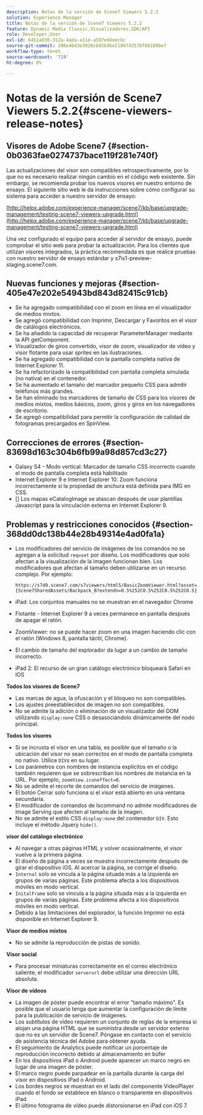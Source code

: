 ```yaml
---
description: Notas de la versión de Scene7 Viewers 5.2.2
solution: Experience Manager
title: Notas de la versión de Scene7 Viewers 5.2.2
feature: Dynamic Media Classic,Visualizadores,SDK/API
role: Developer,User
exl-id: 6451a838-312a-4ada-a11e-a597ed4eecbc
source-git-commit: 206e4643e3926cb85b4be2189743578f88180be7
workflow-type: tm+mt
source-wordcount: '719'
ht-degree: 0%

---
```


# Notas de la versión de Scene7 Viewers 5.2.2{#scene-viewers-release-notes}

## Visores de Adobe Scene7 {#section-0b0363fae0274737bace119f281e740f}

Las actualizaciones del visor son compatibles retrospectivamente, por lo que no es necesario realizar ningún cambio en el código web existente. Sin embargo, se recomienda probar los nuevos visores en nuestro entorno de ensayo. El siguiente sitio web le da instrucciones sobre cómo configurar su sistema para acceder a nuestro servidor de ensayo:

[http://helpx.adobe.com/experience-manager/scene7/kb/base/upgrade-management/testing-scene7-viewers-upgrade.html](http://helpx.adobe.com/experience-manager/scene7/kb/base/upgrade-management/testing-scene7-viewers-upgrade.html)

Una vez configurado el equipo para acceder al servidor de ensayo, puede comprobar el sitio web para probar la actualización. Para los clientes que utilizan visores integrados, la práctica recomendada es que realice pruebas con nuestro servidor de ensayo estándar y s7is1-preview-staging.scene7.com.

## Nuevas funciones y mejoras {#section-405e47e202e54943bd843d82415c91cb}

* Se ha agregado compatibilidad con el zoom en línea en el visualizador de medios mixtos.
* Se agregó compatibilidad con Imprimir, Descargar y Favoritos en el visor de catálogos electrónicos.
* Se ha añadido la capacidad de recuperar ParameterManager mediante la API getComponent.
* Visualizador de giros convertido, visor de zoom, visualizador de vídeo y visor flotante para usar sprites en las ilustraciones.
* Se ha agregado compatibilidad con la pantalla completa nativa de Internet Explorer 11.
* Se ha refactorizado la compatibilidad con pantalla completa simulada (no nativa) en el contenedor.
* Se ha aumentado el tamaño del marcador pequeño CSS para admitir teléfonos más grandes.
* Se han eliminado los marcadores de tamaño de CSS para los visores de medios mixtos, medios básicos, zoom, giros y giros en los navegadores de escritorio.
* Se agregó compatibilidad para permitir la configuración de calidad de fotogramas precargados en SpinView.

## Correcciones de errores {#section-83698d163c304b6fb99a98d857cd3c27}

* Galaxy S4 - Modo vertical: Marcador de tamaño CSS incorrecto cuando el modo de pantalla completa está habilitado
* Internet Explorer 9 e Internet Explorer 10: Zoom funciona incorrectamente si la propiedad de anchura está definida para IMG en CSS.
* [] Los mapas eCatalogImage se atascan después de usar plantillas Javascript para la vinculación externa en Internet Explorer 9.

## Problemas y restricciones conocidos {#section-368dd0dc138b44e28b49314e4ad0fa1a}

* Los modificadores del servicio de imágenes de los comandos no se agregan a la solicitud `req=set` por diseño. Los modificadores que solo afectan a la visualización de la imagen funcionan bien. Los modificadores que afectan al tamaño deben utilizarse en un recurso complejo. Por ejemplo:

   ```
   https://s7d9.scene7.com/s7viewers/html5/BasicZoomViewer.html?asset= {Scene7SharedAssets/Backpack_B?extendn=0.5%252C0.5%252C0.5%252C0.5}
   ```

* iPad: Los conjuntos manuales no se muestran en el navegador Chrome
* Flotante - Internet Explorer 9 a veces permanece en pantalla después de apagar el ratón.
* ZoomViewer: no se puede hacer zoom en una imagen haciendo clic con el ratón (Windows 8, pantalla táctil, Chrome).
* El cambio de tamaño del explorador da lugar a un cambio de tamaño incorrecto.
* iPad 2: El recurso de un gran catálogo electrónico bloqueará Safari en IOS

**Todos los visores de Scene7**

* Las marcas de agua, la ofuscación y el bloqueo no son compatibles.
* Los ajustes preestablecidos de imagen no son compatibles.
* No se admite la adición o eliminación de un visualizador del DOM utilizando `display:none` CSS o desasociándolo dinámicamente del nodo principal.

**Todos los visores**

* Si se incrusta el visor en una tabla, es posible que el tamaño o la ubicación del visor no sean correctos en el modo de pantalla completa no nativo. Utilice `DIV`s en su lugar.
* Los parámetros con nombres de instancia explícitos en el código también requieren que se sobrescriban los nombres de instancia en la URL. Por ejemplo, `zoomView.iconeffect=0`.
* No se admite el recorte de comandos del servicio de imágenes.
* El botón Cerrar solo funciona si el visor está abierto en una ventana secundaria.
* El modificador de comandos de Iscommand no admite modificadores de Image Serving que afecten al tamaño de la imagen.
* No se admite el estilo CSS `display:none` del contenedor `DIV`. Esto incluye el método Jquery `hide()`.

**visor del catálogo electrónico**

* Al navegar a otras páginas HTML y volver ocasionalmente, el visor vuelve a la primera página.
* El diseño de página a veces se muestra incorrectamente después de girar el dispositivo iOS. Al acercar la página, se corrige el diseño.
* `Internal` solo se vincula a la página situada más a la izquierda en grupos de varias páginas. Este problema afecta a los dispositivos móviles en modo vertical.
* `InitalFrame` solo se vincula a la página situada más a la izquierda en grupos de varias páginas. Este problema afecta a los dispositivos móviles en modo vertical.
* Debido a las limitaciones del explorador, la función Imprimir no está disponible en Internet Explorer 9.

**Visor de medios mixtos**

* No se admite la reproducción de pistas de sonido.

**Visor social**

* Para procesar miniaturas correctamente en el correo electrónico saliente, el modificador `serverurl` debe utilizar una dirección URL absoluta.

**Visor de vídeos**

* La imagen de póster puede encontrar el error &quot;tamaño máximo&quot;. Es posible que el usuario tenga que aumentar la configuración de límite para la publicación de servicio de imágenes.
* Los subtítulos de vídeo requieren un conjunto de reglas de la empresa si alojan una página HTML que se suministra desde un servidor externo que no es un servidor de Scene7. Póngase en contacto con el servicio de asistencia técnica del Adobe para obtener ayuda.
* El seguimiento de Analytics puede notificar un porcentaje de reproducción incorrecto debido al almacenamiento en búfer
* En los dispositivos iPad o Android puede aparecer un marco negro en lugar de una imagen de póster.
* El marco negro puede parpadear en la pantalla durante la carga del visor en dispositivos iPad o Android.
* Los bordes negros se muestran en el lado del componente VideoPlayer cuando el fondo se establece en blanco o transparente en dispositivos iPad.
* El último fotograma de vídeo puede distorsionarse en iPad con iOS 7.
